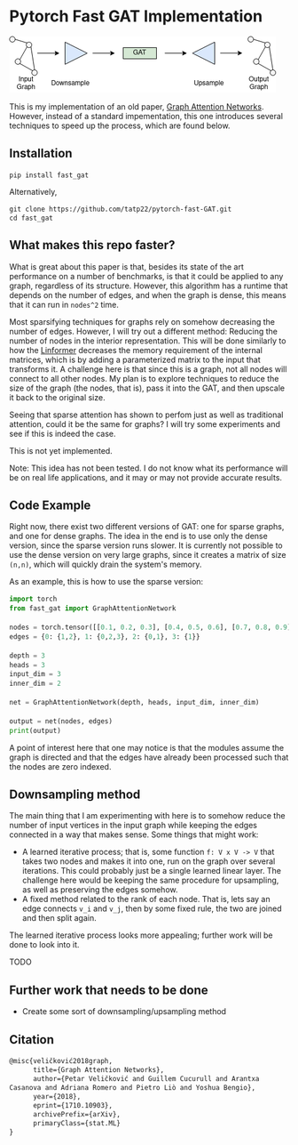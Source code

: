 # Pytorch Fast GAT Implementation

![Fast GAT](./diagram/fast-gat.png)

This is my implementation of an old paper, [Graph Attention Networks](https://arxiv.org/pdf/1710.10903.pdf).
However, instead of a standard impementation, this one introduces several techniques to speed up the process,
which are found below.

## Installation

```
pip install fast_gat
```

Alternatively,

```
git clone https://github.com/tatp22/pytorch-fast-GAT.git
cd fast_gat
```

## What makes this repo faster?

What is great about this paper is that, besides its state of the art performance on a number of benchmarks,
is that it could be applied to any graph, regardless of its structure. However, this algorithm has a runtime
that depends on the number of edges, and when the graph is dense, this means that it can run in `nodes^2` time.

Most sparsifying techniques for graphs rely on somehow decreasing the number of edges. However, I will try out
a different method: Reducing the number of nodes in the interior representation. This will be done similarly to how
the [Linformer](https://arxiv.org/pdf/2006.04768.pdf) decreases the memory requirement of the internal matrices, which
is by adding a parameterized matrix to the input that transforms it. A challenge here is that since this is a graph,
not all nodes will connect to all other nodes. My plan is to explore techniques to reduce the size of the graph (the
nodes, that is), pass it into the GAT, and then upscale it back to the original size.

Seeing that sparse attention has shown to perfom just as well as traditional attention, could it be the same for graphs?
I will try some experiments and see if this is indeed the case.

This is not yet implemented.

Note: This idea has not been tested. I do not know what its performance will be on real life applications,
and it may or may not provide accurate results.

## Code Example

Right now, there exist two different versions of GAT: one for sparse graphs, and one for dense graphs. The idea in
the end is to use only the dense version, since the sparse version runs slower. It is currently not possible to use
the dense version on very large graphs, since it creates a matrix of size `(n,n)`, which will quickly drain the
system's memory.

As an example, this is how to use the sparse version:

```python
import torch
from fast_gat import GraphAttentionNetwork

nodes = torch.tensor([[0.1, 0.2, 0.3], [0.4, 0.5, 0.6], [0.7, 0.8, 0.9], [1.0, 1.1, 1.2]], dtype= torch.float)
edges = {0: {1,2}, 1: {0,2,3}, 2: {0,1}, 3: {1}}

depth = 3
heads = 3
input_dim = 3
inner_dim = 2

net = GraphAttentionNetwork(depth, heads, input_dim, inner_dim)

output = net(nodes, edges)
print(output)
```

A point of interest here that one may notice is that the modules assume the graph is directed and that the edges
have already been processed such that the nodes are zero indexed.

## Downsampling method

The main thing that I am experimenting with here is to somehow reduce the number of input vertices in the
input graph while keeping the edges connected in a way that makes sense. Some things that might work:

* A learned iterative process; that is, some function `f: V x V -> V` that takes two nodes and makes it into one,
run on the graph over several iterations. This could probably just be a single learned linear layer. The challenge
here would be keeping the same procedure for upsampling, as well as preserving the edges somehow.
* A fixed method related to the rank of each node. That is, lets say an edge connects `v_i` and `v_j`, then by some fixed
rule, the two are joined and then split again.

The learned iterative process looks more appealing; further work will be done to look into it.

TODO

## Further work that needs to be done

* Create some sort of downsampling/upsampling method

## Citation

```
@misc{veličković2018graph,
      title={Graph Attention Networks}, 
      author={Petar Veličković and Guillem Cucurull and Arantxa Casanova and Adriana Romero and Pietro Liò and Yoshua Bengio},
      year={2018},
      eprint={1710.10903},
      archivePrefix={arXiv},
      primaryClass={stat.ML}
}
```
